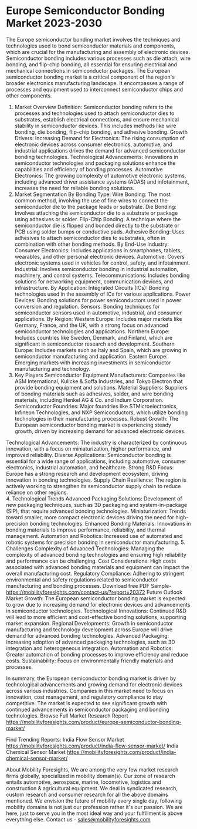 # Europe Semiconductor Bonding Market 2023-2030
The Europe semiconductor bonding market involves the techniques and technologies used to bond semiconductor materials and components, which are crucial for the manufacturing and assembly of electronic devices. Semiconductor bonding includes various processes such as die attach, wire bonding, and flip-chip bonding, all essential for ensuring electrical and mechanical connections in semiconductor packages.
The European semiconductor bonding market is a critical component of the region's broader electronics manufacturing landscape. It encompasses a range of processes and equipment used to interconnect semiconductor chips and other components.


1. Market Overview
Definition: Semiconductor bonding refers to the processes and technologies used to attach semiconductor dies to substrates, establish electrical connections, and ensure mechanical stability in semiconductor devices. This includes methods like wire bonding, die bonding, flip-chip bonding, and adhesive bonding.
Growth Drivers:
Increasing Demand for Electronics: The rising consumption of electronic devices across consumer electronics, automotive, and industrial applications drives the demand for advanced semiconductor bonding technologies.
Technological Advancements: Innovations in semiconductor technologies and packaging solutions enhance the capabilities and efficiency of bonding processes.
Automotive Electronics: The growing complexity of automotive electronic systems, including advanced driver assistance systems (ADAS) and infotainment, increases the need for reliable bonding solutions.
2. Market Segmentation
By Bonding Type:
Wire Bonding: The most common method, involving the use of fine wires to connect the semiconductor die to the package leads or substrate.
Die Bonding: Involves attaching the semiconductor die to a substrate or package using adhesives or solder.
Flip-Chip Bonding: A technique where the semiconductor die is flipped and bonded directly to the substrate or PCB using solder bumps or conductive pads.
Adhesive Bonding: Uses adhesives to attach semiconductor dies to substrates, often in combination with other bonding methods.
By End-Use Industry:
Consumer Electronics: Includes applications in smartphones, tablets, wearables, and other personal electronic devices.
Automotive: Covers electronic systems used in vehicles for control, safety, and infotainment.
Industrial: Involves semiconductor bonding in industrial automation, machinery, and control systems.
Telecommunications: Includes bonding solutions for networking equipment, communication devices, and infrastructure.
By Application:
Integrated Circuits (ICs): Bonding technologies used in the assembly of ICs for various applications.
Power Devices: Bonding solutions for power semiconductors used in power conversion and regulation.
Sensors: Bonding techniques for semiconductor sensors used in automotive, industrial, and consumer applications.
By Region:
Western Europe: Includes major markets like Germany, France, and the UK, with a strong focus on advanced semiconductor technologies and applications.
Northern Europe: Includes countries like Sweden, Denmark, and Finland, which are significant in semiconductor research and development.
Southern Europe: Includes markets such as Italy and Spain, which are growing in semiconductor manufacturing and application.
Eastern Europe: Emerging markets with increasing investments in semiconductor manufacturing and technology.
3. Key Players
Semiconductor Equipment Manufacturers: Companies like ASM International, Kulicke & Soffa Industries, and Tokyo Electron that provide bonding equipment and solutions.
Material Suppliers: Suppliers of bonding materials such as adhesives, solder, and wire bonding materials, including Henkel AG & Co. and Indium Corporation.
Semiconductor Foundries: Major foundries like STMicroelectronics, Infineon Technologies, and NXP Semiconductors, which utilize bonding technologies in their manufacturing processes.
Robust Growth: The European semiconductor bonding market is experiencing steady growth, driven by increasing demand for advanced electronic devices.
  
Technological Advancements: The industry is characterized by continuous innovation, with a focus on miniaturization, higher performance, and improved reliability.
Diverse Applications: Semiconductor bonding is essential for a wide range of applications, including automotive, consumer electronics, industrial automation, and healthcare.
Strong R&D Focus: Europe has a strong research and development ecosystem, driving innovation in bonding technologies.
Supply Chain Resilience: The region is actively working to strengthen its semiconductor supply chain to reduce reliance on other regions.  
4. Technological Trends
Advanced Packaging Solutions: Development of new packaging techniques, such as 3D packaging and system-in-package (SiP), that require advanced bonding technologies.
Miniaturization: Trends toward smaller, more compact electronic devices driving the need for high-precision bonding technologies.
Enhanced Bonding Materials: Innovations in bonding materials to improve performance, reliability, and thermal management.
Automation and Robotics: Increased use of automated and robotic systems for precision bonding in semiconductor manufacturing.
5. Challenges
Complexity of Advanced Technologies: Managing the complexity of advanced bonding technologies and ensuring high reliability and performance can be challenging.
Cost Considerations: High costs associated with advanced bonding materials and equipment can impact the overall manufacturing cost.
Regulatory Compliance: Adhering to stringent environmental and safety regulations related to semiconductor manufacturing and bonding processes.
Download free PDF Sample- https://mobilityforesights.com/contact-us/?report=20372
     Future Outlook
Market Growth: The European semiconductor bonding market is expected to grow due to increasing demand for electronic devices and advancements in semiconductor technologies.
Technological Innovations: Continued R&D will lead to more efficient and cost-effective bonding solutions, supporting market expansion.
Regional Developments: Growth in semiconductor manufacturing and technology development across Europe will drive demand for advanced bonding technologies.
Advanced Packaging: Increasing adoption of advanced packaging technologies, such as 3D integration and heterogeneous integration.
Automation and Robotics: Greater automation of bonding processes to improve efficiency and reduce costs.
Sustainability: Focus on environmentally friendly materials and processes.

In summary, the European semiconductor bonding market is driven by technological advancements and growing demand for electronic devices across various industries. Companies in this market need to focus on innovation, cost management, and regulatory compliance to stay competitive. The market is expected to see significant growth with continued advancements in semiconductor packaging and bonding technologies.
Browse Full Market Research Report https://mobilityforesights.com/product/europe-semiconductor-bonding-market/

Find Trending Reports:
India Flow Sensor Market
https://mobilityforesights.com/product/india-flow-sensor-market/
India Chemical Sensor Market
https://mobilityforesights.com/product/india-chemical-sensor-market/









About Mobility Foresights,
We are among the very few market research firms globally, specialized in mobility domain(s). Our zone of research entails automotive, aerospace, marine, locomotive, logistics and construction & agricultural equipment. We deal in syndicated research, custom research and consumer research for all the above domains mentioned.
We envision the future of mobility every single day, following mobility domains is not just our profession rather it's our passion. We are here, just to serve you in the most ideal way and your fulfillment is above everything else. Contact us -  sales@mobilityforesights.com 

